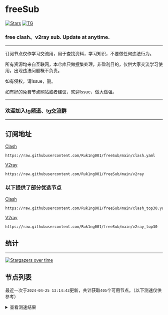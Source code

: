 # freeSub
[![Stars](https://img.shields.io/github/stars/Ruk1ng001/freeSub)](https://github.com/Ruk1ng001/freeSub/stargazers)
[![TG](https://img.shields.io/badge/Telegram-gray?logo=Telegram)](https://t.me/Ruk1ng001)
### free clash、v2ray sub. Update at anytime.

---

订阅节点仅作学习交流用，用于查找资料，学习知识，不要做任何违法行为。

所有资源均来自互联网，本仓库只做搜集处理，非盈利目的，仅供大家交流学习使用，出现违法问题概不负责。

如有侵权，请Issue，删。

如有好的免费节点网站或者建议，欢迎Issue，做大做强。

---

### 欢迎加入[tg频道](https://t.me/Ruk1ng001)、[tg交流群](https://t.me/+-e-b04EE5Cw2NmU1)

---

## 订阅地址
[Clash](https://raw.githubusercontent.com/Ruk1ng001/freeSub/main/clash.yaml)
```
https://raw.githubusercontent.com/Ruk1ng001/freeSub/main/clash.yaml
```
[V2ray](https://raw.githubusercontent.com/Ruk1ng001/freeSub/main/v2ray)
```
https://raw.githubusercontent.com/Ruk1ng001/freeSub/main/v2ray
```
### 以下提供了部分优选节点

[Clash](https://raw.githubusercontent.com/Ruk1ng001/freeSub/main/clash_top30.yaml)
```
https://raw.githubusercontent.com/Ruk1ng001/freeSub/main/clash_top30.yaml
```
[V2ray](https://raw.githubusercontent.com/Ruk1ng001/freeSub/main/v2ray_top30)
```
https://raw.githubusercontent.com/Ruk1ng001/freeSub/main/v2ray_top30
```

## 统计

---

[![Stargazers over time](https://starchart.cc/Ruk1ng001/freeSub.svg)](https://starchart.cc/Ruk1ng001/freeSub)

## 节点列表

最近一次于`2024-04-25 13:14:43`更新，共计获取`405`个可用节点。（以下测速仅供参考）

<details> <summary>查看测速结果</summary>

| 序号 | 节点 | 带宽 | 延迟 |
|:--:|:--:|:--:|:--:|
 | 1 | github.com/Ruk1ng001_820640951 | 1.41MB/s | 508.00ms |
 | 2 | github.com/Ruk1ng001_1396876802 | 1.34MB/s | 513.00ms |
 | 3 | github.com/Ruk1ng001_-2095910852 | 1.34MB/s | 568.00ms |
 | 4 | github.com/Ruk1ng001_149570347 | 1.32MB/s | 437.00ms |
 | 5 | github.com/Ruk1ng001_1202179158 | 1.32MB/s | 550.00ms |
 | 6 | github.com/Ruk1ng001_774360173 | 1.29MB/s | 587.00ms |
 | 7 | github.com/Ruk1ng001_-470185372 | 1.28MB/s | 591.00ms |
 | 8 | github.com/Ruk1ng001_1841188907 | 1.27MB/s | 600.00ms |
 | 9 | github.com/Ruk1ng001_1426239530 | 1.24MB/s | 707.00ms |
 | 10 | github.com/Ruk1ng001_1770176780 | 1.23MB/s | 585.00ms |
 | 11 | github.com/Ruk1ng001_-1707218284 | 1.22MB/s | 562.00ms |
 | 12 | github.com/Ruk1ng001_543665590 | 1.21MB/s | 708.00ms |
 | 13 | github.com/Ruk1ng001_786884518 | 1.21MB/s | 731.00ms |
 | 14 | github.com/Ruk1ng001_-290682130 | 1.20MB/s | 736.00ms |
 | 15 | github.com/Ruk1ng001_1926461000 | 1.19MB/s | 451.00ms |
 | 16 | github.com/Ruk1ng001_-124803117 | 1.18MB/s | 598.00ms |
 | 17 | github.com/Ruk1ng001_-1009310660 | 1.16MB/s | 618.00ms |
 | 18 | github.com/Ruk1ng001_1537805266 | 1.16MB/s | 619.00ms |
 | 19 | github.com/Ruk1ng001_837456135 | 1.12MB/s | 546.00ms |
 | 20 | github.com/Ruk1ng001_127774605 | 1.11MB/s | 440.00ms |
 | 21 | github.com/Ruk1ng001_-1549240820 | 1.11MB/s | 633.00ms |
 | 22 | github.com/Ruk1ng001_-932295366 | 1.10MB/s | 805.00ms |
 | 23 | github.com/Ruk1ng001_-233419906 | 1.09MB/s | 244.00ms |
 | 24 | github.com/Ruk1ng001_1611044375 | 1.08MB/s | 596.00ms |
 | 25 | github.com/Ruk1ng001_-801170386 | 1.08MB/s | 676.00ms |
 | 26 | github.com/Ruk1ng001_-1042649705 | 1.06MB/s | 667.00ms |
 | 27 | github.com/Ruk1ng001_-1318610399 | 1.05MB/s | 690.00ms |
 | 28 | github.com/Ruk1ng001_2002309987 | 1.05MB/s | 745.00ms |
 | 29 | github.com/Ruk1ng001_-510503646 | 1.05MB/s | 610.00ms |
 | 30 | github.com/Ruk1ng001_2094221260 | 1.04MB/s | 784.00ms |
 | 31 | github.com/Ruk1ng001_1009901985 | 1.03MB/s | 642.00ms |
 | 32 | github.com/Ruk1ng001_862016410 | 1.03MB/s | 664.00ms |
 | 33 | github.com/Ruk1ng001_-958731021 | 1.02MB/s | 535.00ms |
 | 34 | github.com/Ruk1ng001_1569595734 | 1.01MB/s | 785.00ms |
 | 35 | github.com/Ruk1ng001_-1750367648 | 1.01MB/s | 733.00ms |
 | 36 | github.com/Ruk1ng001_-1344592949 | 1017.35KB/s | 580.00ms |
 | 37 | github.com/Ruk1ng001_948842947 | 1014.97KB/s | 769.00ms |
 | 38 | github.com/Ruk1ng001_30861099 | 1000.33KB/s | 568.00ms |
 | 39 | github.com/Ruk1ng001_-722230338 | 978.54KB/s | 717.00ms |
 | 40 | github.com/Ruk1ng001_-690218275 | 976.78KB/s | 379.00ms |
 | 41 | github.com/Ruk1ng001_1162072830 | 967.45KB/s | 708.00ms |
 | 42 | github.com/Ruk1ng001_-995712489 | 962.63KB/s | 809.00ms |
 | 43 | github.com/Ruk1ng001_-1683697839 | 961.61KB/s | 766.00ms |
 | 44 | github.com/Ruk1ng001_1559243884 | 960.86KB/s | 736.00ms |
 | 45 | github.com/Ruk1ng001_-1992086561 | 950.10KB/s | 762.00ms |
 | 46 | github.com/Ruk1ng001_-731668588 | 949.96KB/s | 605.00ms |
 | 47 | github.com/Ruk1ng001_-1392060987 | 939.64KB/s | 821.00ms |
 | 48 | github.com/Ruk1ng001_1935745179 | 939.35KB/s | 622.00ms |
 | 49 | github.com/Ruk1ng001_-1678323306 | 937.07KB/s | 758.00ms |
 | 50 | github.com/Ruk1ng001_816734664 | 919.20KB/s | 665.00ms |
 | 51 | github.com/Ruk1ng001_-347565707 | 917.22KB/s | 986.00ms |
 | 52 | github.com/Ruk1ng001_-1933682364 | 904.10KB/s | 600.00ms |
 | 53 | github.com/Ruk1ng001_-882163439 | 898.01KB/s | 607.00ms |
 | 54 | github.com/Ruk1ng001_329318084 | 876.43KB/s | 646.00ms |
 | 55 | github.com/Ruk1ng001_425786310 | 874.68KB/s | 806.00ms |
 | 56 | github.com/Ruk1ng001_-1888579796 | 873.62KB/s | 741.00ms |
 | 57 | github.com/Ruk1ng001_1545811221 | 861.34KB/s | 680.00ms |
 | 58 | github.com/Ruk1ng001_-1690015084 | 852.58KB/s | 777.00ms |
 | 59 | github.com/Ruk1ng001_-336821796 | 838.61KB/s | 643.00ms |
 | 60 | github.com/Ruk1ng001_-963287583 | 833.56KB/s | 907.00ms |
 | 61 | github.com/Ruk1ng001_1601151960 | 828.47KB/s | 906.00ms |
 | 62 | github.com/Ruk1ng001_-1316095736 | 823.97KB/s | 951.00ms |
 | 63 | github.com/Ruk1ng001_-971496055 | 811.98KB/s | 969.00ms |
 | 64 | github.com/Ruk1ng001_-672005328 | 796.70KB/s | 830.00ms |
 | 65 | github.com/Ruk1ng001_1398054598 | 781.68KB/s | 758.00ms |
 | 66 | github.com/Ruk1ng001_-517338992 | 773.20KB/s | 980.00ms |
 | 67 | github.com/Ruk1ng001_377882515 | 769.76KB/s | 1081.00ms |
 | 68 | github.com/Ruk1ng001_-892296982 | 761.86KB/s | 756.00ms |
 | 69 | github.com/Ruk1ng001_-360716951 | 744.64KB/s | 407.00ms |
 | 70 | github.com/Ruk1ng001_166310907 | 740.57KB/s | 1078.00ms |
 | 71 | github.com/Ruk1ng001_-1068532818 | 737.00KB/s | 612.00ms |
 | 72 | github.com/Ruk1ng001_1708283347 | 726.07KB/s | 746.00ms |
 | 73 | github.com/Ruk1ng001_-1318247551 | 706.87KB/s | 790.00ms |
 | 74 | github.com/Ruk1ng001_-558668176 | 703.26KB/s | 835.00ms |
 | 75 | github.com/Ruk1ng001_-1508627014 | 702.89KB/s | 815.00ms |
 | 76 | github.com/Ruk1ng001_-1331722049 | 700.13KB/s | 1051.00ms |
 | 77 | github.com/Ruk1ng001_884534536 | 697.24KB/s | 828.00ms |
 | 78 | github.com/Ruk1ng001_-1223159689 | 697.21KB/s | 860.00ms |
 | 79 | github.com/Ruk1ng001_-2021771123 | 694.58KB/s | 826.00ms |
 | 80 | github.com/Ruk1ng001_517339743 | 692.02KB/s | 1142.00ms |
 | 81 | github.com/Ruk1ng001_1108544810 | 681.74KB/s | 833.00ms |
 | 82 | github.com/Ruk1ng001_-1330991769 | 674.24KB/s | 266.00ms |
 | 83 | github.com/Ruk1ng001_-505067315 | 673.74KB/s | 612.00ms |
 | 84 | github.com/Ruk1ng001_-1311770437 | 669.91KB/s | 1033.00ms |
 | 85 | github.com/Ruk1ng001_431992177 | 661.32KB/s | 928.00ms |
 | 86 | github.com/Ruk1ng001_-889500731 | 660.14KB/s | 1279.00ms |
 | 87 | github.com/Ruk1ng001_768553038 | 657.31KB/s | 969.00ms |
 | 88 | github.com/Ruk1ng001_83259682 | 651.93KB/s | 932.00ms |
 | 89 | github.com/Ruk1ng001_1144843648 | 646.12KB/s | 1026.00ms |
 | 90 | github.com/Ruk1ng001_676081494 | 642.58KB/s | 1134.00ms |
 | 91 | github.com/Ruk1ng001_-132820539 | 636.34KB/s | 978.00ms |
 | 92 | github.com/Ruk1ng001_1277722241 | 636.30KB/s | 1017.00ms |
 | 93 | github.com/Ruk1ng001_402196054 | 636.20KB/s | 773.00ms |
 | 94 | github.com/Ruk1ng001_1518543646 | 633.90KB/s | 1028.00ms |
 | 95 | github.com/Ruk1ng001_-1285381488 | 633.80KB/s | 1507.00ms |
 | 96 | github.com/Ruk1ng001_1720652922 | 633.29KB/s | 1060.00ms |
 | 97 | github.com/Ruk1ng001_1656950845 | 630.99KB/s | 884.00ms |
 | 98 | github.com/Ruk1ng001_-873272426 | 629.90KB/s | 376.00ms |
 | 99 | github.com/Ruk1ng001_-1981730218 | 629.79KB/s | 1048.00ms |
 | 100 | github.com/Ruk1ng001_-2083033601 | 626.18KB/s | 1047.00ms |
 | 101 | github.com/Ruk1ng001_-1888784254 | 625.65KB/s | 993.00ms |
 | 102 | github.com/Ruk1ng001_1791510632 | 623.22KB/s | 567.00ms |
 | 103 | github.com/Ruk1ng001_-346284478 | 619.97KB/s | 1114.00ms |
 | 104 | github.com/Ruk1ng001_1674736461 | 619.88KB/s | 1072.00ms |
 | 105 | github.com/Ruk1ng001_1496282431 | 619.80KB/s | 999.00ms |
 | 106 | github.com/Ruk1ng001_-943236086 | 617.74KB/s | 916.00ms |
 | 107 | github.com/Ruk1ng001_1088732226 | 615.45KB/s | 1112.00ms |
 | 108 | github.com/Ruk1ng001_-2131972246 | 614.66KB/s | 1126.00ms |
 | 109 | github.com/Ruk1ng001_2013146544 | 613.27KB/s | 935.00ms |
 | 110 | github.com/Ruk1ng001_-538718324 | 610.64KB/s | 617.00ms |
 | 111 | github.com/Ruk1ng001_384684998 | 606.92KB/s | 858.00ms |
 | 112 | github.com/Ruk1ng001_1048493919 | 606.72KB/s | 1182.00ms |
 | 113 | github.com/Ruk1ng001_-1038497082 | 604.30KB/s | 903.00ms |
 | 114 | github.com/Ruk1ng001_-218318128 | 602.13KB/s | 1326.00ms |
 | 115 | github.com/Ruk1ng001_1265275815 | 601.94KB/s | 741.00ms |
 | 116 | github.com/Ruk1ng001_409635113 | 601.85KB/s | 711.00ms |
 | 117 | github.com/Ruk1ng001_415466904 | 600.36KB/s | 989.00ms |
 | 118 | github.com/Ruk1ng001_-1986029765 | 600.31KB/s | 1104.00ms |
 | 119 | github.com/Ruk1ng001_-1922230470 | 590.66KB/s | 961.00ms |
 | 120 | github.com/Ruk1ng001_-1141561391 | 589.47KB/s | 971.00ms |
 | 121 | github.com/Ruk1ng001_-834217781 | 589.07KB/s | 1208.00ms |
 | 122 | github.com/Ruk1ng001_1025050112 | 586.27KB/s | 1207.00ms |
 | 123 | github.com/Ruk1ng001_-1606343844 | 581.90KB/s | 1124.00ms |
 | 124 | github.com/Ruk1ng001_-670768816 | 577.44KB/s | 1235.00ms |
 | 125 | github.com/Ruk1ng001_665117839 | 576.02KB/s | 1097.00ms |
 | 126 | github.com/Ruk1ng001_-2113499034 | 572.01KB/s | 960.00ms |
 | 127 | github.com/Ruk1ng001_-343062077 | 569.01KB/s | 1174.00ms |
 | 128 | github.com/Ruk1ng001_-1651069137 | 559.60KB/s | 1150.00ms |
 | 129 | github.com/Ruk1ng001_-821389487 | 558.50KB/s | 1311.00ms |
 | 130 | github.com/Ruk1ng001_1851491410 | 554.29KB/s | 999.00ms |
 | 131 | github.com/Ruk1ng001_1035557555 | 551.69KB/s | 1145.00ms |
 | 132 | github.com/Ruk1ng001_-352576821 | 551.04KB/s | 1162.00ms |
 | 133 | github.com/Ruk1ng001_-1632387784 | 547.94KB/s | 902.00ms |
 | 134 | github.com/Ruk1ng001_1469324380 | 547.76KB/s | 1008.00ms |
 | 135 | github.com/Ruk1ng001_-676226316 | 546.53KB/s | 990.00ms |
 | 136 | github.com/Ruk1ng001_-1903884786 | 545.19KB/s | 977.00ms |
 | 137 | github.com/Ruk1ng001_-1441193200 | 544.14KB/s | 580.00ms |
 | 138 | github.com/Ruk1ng001_-360221548 | 543.82KB/s | 891.00ms |
 | 139 | github.com/Ruk1ng001_50509899 | 539.54KB/s | 1007.00ms |
 | 140 | github.com/Ruk1ng001_-316676531 | 539.03KB/s | 999.00ms |
 | 141 | github.com/Ruk1ng001_1452565874 | 533.90KB/s | 1022.00ms |
 | 142 | github.com/Ruk1ng001_-698669543 | 533.28KB/s | 1331.00ms |
 | 143 | github.com/Ruk1ng001_811979796 | 532.28KB/s | 1238.00ms |
 | 144 | github.com/Ruk1ng001_-159133177 | 526.51KB/s | 1173.00ms |
 | 145 | github.com/Ruk1ng001_-659431080 | 526.39KB/s | 1214.00ms |
 | 146 | github.com/Ruk1ng001_-116024632 | 517.12KB/s | 1094.00ms |
 | 147 | github.com/Ruk1ng001_1660639752 | 512.80KB/s | 1004.00ms |
 | 148 | github.com/Ruk1ng001_-1248985639 | 511.53KB/s | 1265.00ms |
 | 149 | github.com/Ruk1ng001_1528973136 | 510.98KB/s | 1657.00ms |
 | 150 | github.com/Ruk1ng001_-1372105984 | 504.60KB/s | 1123.00ms |
 | 151 | github.com/Ruk1ng001_-1410977460 | 503.52KB/s | 1038.00ms |
 | 152 | github.com/Ruk1ng001_302127559 | 502.20KB/s | 1462.00ms |
 | 153 | github.com/Ruk1ng001_-1076403695 | 501.41KB/s | 1330.00ms |
 | 154 | github.com/Ruk1ng001_1583963141 | 501.29KB/s | 1078.00ms |
 | 155 | github.com/Ruk1ng001_-202379105 | 499.62KB/s | 1350.00ms |
 | 156 | github.com/Ruk1ng001_407134285 | 499.02KB/s | 1082.00ms |
 | 157 | github.com/Ruk1ng001_-969480235 | 498.57KB/s | 1236.00ms |
 | 158 | github.com/Ruk1ng001_-894704975 | 498.34KB/s | 1239.00ms |
 | 159 | github.com/Ruk1ng001_-2031199342 | 498.17KB/s | 1954.00ms |
 | 160 | github.com/Ruk1ng001_191370998 | 496.88KB/s | 1319.00ms |
 | 161 | github.com/Ruk1ng001_1889815716 | 492.16KB/s | 1431.00ms |
 | 162 | github.com/Ruk1ng001_1303578646 | 489.12KB/s | 1618.00ms |
 | 163 | github.com/Ruk1ng001_1502114999 | 486.69KB/s | 1333.00ms |
 | 164 | github.com/Ruk1ng001_1256226430 | 484.43KB/s | 1371.00ms |
 | 165 | github.com/Ruk1ng001_-1575297371 | 483.86KB/s | 701.00ms |
 | 166 | github.com/Ruk1ng001_974439543 | 481.93KB/s | 1092.00ms |
 | 167 | github.com/Ruk1ng001_260877182 | 481.13KB/s | 1191.00ms |
 | 168 | github.com/Ruk1ng001_1697313281 | 478.83KB/s | 1263.00ms |
 | 169 | github.com/Ruk1ng001_-164732746 | 476.76KB/s | 1387.00ms |
 | 170 | github.com/Ruk1ng001_1477765778 | 476.48KB/s | 1794.00ms |
 | 171 | github.com/Ruk1ng001_1492517825 | 476.19KB/s | 1023.00ms |
 | 172 | github.com/Ruk1ng001_-696870004 | 475.38KB/s | 1077.00ms |
 | 173 | github.com/Ruk1ng001_1076375240 | 475.00KB/s | 1532.00ms |
 | 174 | github.com/Ruk1ng001_-1012681528 | 472.54KB/s | 1425.00ms |
 | 175 | github.com/Ruk1ng001_1583860702 | 471.58KB/s | 908.00ms |
 | 176 | github.com/Ruk1ng001_-899982482 | 469.48KB/s | 1337.00ms |
 | 177 | github.com/Ruk1ng001_882428114 | 468.98KB/s | 1396.00ms |
 | 178 | github.com/Ruk1ng001_-1570310399 | 466.67KB/s | 1640.00ms |
 | 179 | github.com/Ruk1ng001_175156260 | 463.83KB/s | 827.00ms |
 | 180 | github.com/Ruk1ng001_-1274676975 | 462.63KB/s | 1379.00ms |
 | 181 | github.com/Ruk1ng001_814810286 | 462.12KB/s | 786.00ms |
 | 182 | github.com/Ruk1ng001_1514230855 | 459.80KB/s | 891.00ms |
 | 183 | github.com/Ruk1ng001_428537566 | 459.33KB/s | 1654.00ms |
 | 184 | github.com/Ruk1ng001_1125465398 | 457.86KB/s | 621.00ms |
 | 185 | github.com/Ruk1ng001_1756145984 | 457.52KB/s | 1521.00ms |
 | 186 | github.com/Ruk1ng001_-749156114 | 456.83KB/s | 909.00ms |
 | 187 | github.com/Ruk1ng001_2129377478 | 447.88KB/s | 1474.00ms |
 | 188 | github.com/Ruk1ng001_1296328034 | 446.04KB/s | 1538.00ms |
 | 189 | github.com/Ruk1ng001_-933601057 | 439.26KB/s | 1160.00ms |
 | 190 | github.com/Ruk1ng001_-2058156779 | 436.44KB/s | 1374.00ms |
 | 191 | github.com/Ruk1ng001_-360857245 | 433.78KB/s | 1563.00ms |
 | 192 | github.com/Ruk1ng001_-276742880 | 433.01KB/s | 1608.00ms |
 | 193 | github.com/Ruk1ng001_-1373361909 | 432.40KB/s | 1244.00ms |
 | 194 | github.com/Ruk1ng001_1812061750 | 430.91KB/s | 1503.00ms |
 | 195 | github.com/Ruk1ng001_2099481808 | 429.71KB/s | 1339.00ms |
 | 196 | github.com/Ruk1ng001_-202591620 | 429.45KB/s | 1251.00ms |
 | 197 | github.com/Ruk1ng001_1895761686 | 428.03KB/s | 1345.00ms |
 | 198 | github.com/Ruk1ng001_1845235609 | 427.11KB/s | 1116.00ms |
 | 199 | github.com/Ruk1ng001_2083267821 | 422.30KB/s | 1540.00ms |
 | 200 | github.com/Ruk1ng001_-1248491955 | 421.09KB/s | 1548.00ms |
 | 201 | github.com/Ruk1ng001_1604135686 | 412.76KB/s | 1730.00ms |
 | 202 | github.com/Ruk1ng001_869834999 | 410.79KB/s | 1661.00ms |
 | 203 | github.com/Ruk1ng001_314498641 | 407.92KB/s | 1664.00ms |
 | 204 | github.com/Ruk1ng001_-1866195546 | 406.34KB/s | 1562.00ms |
 | 205 | github.com/Ruk1ng001_1786939103 | 404.35KB/s | 1389.00ms |
 | 206 | github.com/Ruk1ng001_215008941 | 402.44KB/s | 1697.00ms |
 | 207 | github.com/Ruk1ng001_1537457633 | 398.49KB/s | 1001.00ms |
 | 208 | github.com/Ruk1ng001_763092007 | 398.00KB/s | 1756.00ms |
 | 209 | github.com/Ruk1ng001_-1411619508 | 397.89KB/s | 2090.00ms |
 | 210 | github.com/Ruk1ng001_-2049361601 | 394.02KB/s | 1872.00ms |
 | 211 | github.com/Ruk1ng001_177535729 | 393.34KB/s | 1640.00ms |
 | 212 | github.com/Ruk1ng001_-733333974 | 393.24KB/s | 1200.00ms |
 | 213 | github.com/Ruk1ng001_128862568 | 388.12KB/s | 1773.00ms |
 | 214 | github.com/Ruk1ng001_-1014820357 | 386.14KB/s | 1850.00ms |
 | 215 | github.com/Ruk1ng001_620924739 | 383.86KB/s | 1632.00ms |
 | 216 | github.com/Ruk1ng001_-1672403566 | 383.78KB/s | 1110.00ms |
 | 217 | github.com/Ruk1ng001_-1436843234 | 379.45KB/s | 1476.00ms |
 | 218 | github.com/Ruk1ng001_-1298267898 | 375.57KB/s | 2131.00ms |
 | 219 | github.com/Ruk1ng001_-958265204 | 372.53KB/s | 1414.00ms |
 | 220 | github.com/Ruk1ng001_-1259910031 | 370.32KB/s | 1614.00ms |
 | 221 | github.com/Ruk1ng001_-422691333 | 369.27KB/s | 1532.00ms |
 | 222 | github.com/Ruk1ng001_-1038258628 | 364.33KB/s | 788.00ms |
 | 223 | github.com/Ruk1ng001_1915345655 | 362.70KB/s | 1720.00ms |
 | 224 | github.com/Ruk1ng001_461621737 | 361.10KB/s | 1728.00ms |
 | 225 | github.com/Ruk1ng001_-1482623560 | 355.84KB/s | 1746.00ms |
 | 226 | github.com/Ruk1ng001_233071596 | 355.83KB/s | 2770.00ms |
 | 227 | github.com/Ruk1ng001_1001189169 | 354.75KB/s | 1689.00ms |
 | 228 | github.com/Ruk1ng001_1189246450 | 349.41KB/s | 1684.00ms |
 | 229 | github.com/Ruk1ng001_1850787292 | 348.42KB/s | 1463.00ms |
 | 230 | github.com/Ruk1ng001_56772786 | 348.19KB/s | 2022.00ms |
 | 231 | github.com/Ruk1ng001_1733174884 | 347.22KB/s | 1912.00ms |
 | 232 | github.com/Ruk1ng001_1105010861 | 346.73KB/s | 1488.00ms |
 | 233 | github.com/Ruk1ng001_-1570680229 | 346.69KB/s | 1946.00ms |
 | 234 | github.com/Ruk1ng001_-1588697651 | 345.53KB/s | 1793.00ms |
 | 235 | github.com/Ruk1ng001_279115860 | 344.51KB/s | 634.00ms |
 | 236 | github.com/Ruk1ng001_-1514766132 | 342.78KB/s | 1414.00ms |
 | 237 | github.com/Ruk1ng001_1422081840 | 342.62KB/s | 2035.00ms |
 | 238 | github.com/Ruk1ng001_-2101341721 | 340.07KB/s | 1897.00ms |
 | 239 | github.com/Ruk1ng001_222062989 | 339.64KB/s | 1683.00ms |
 | 240 | github.com/Ruk1ng001_-929620169 | 339.39KB/s | 2161.00ms |
 | 241 | github.com/Ruk1ng001_-126914302 | 337.85KB/s | 1618.00ms |
 | 242 | github.com/Ruk1ng001_1978819283 | 337.05KB/s | 912.00ms |
 | 243 | github.com/Ruk1ng001_-78814230 | 335.37KB/s | 1253.00ms |
 | 244 | github.com/Ruk1ng001_598764695 | 334.85KB/s | 1192.00ms |
 | 245 | github.com/Ruk1ng001_-398383811 | 333.65KB/s | 2150.00ms |
 | 246 | github.com/Ruk1ng001_-605490167 | 332.84KB/s | 1530.00ms |
 | 247 | github.com/Ruk1ng001_-1499399495 | 332.63KB/s | 1995.00ms |
 | 248 | github.com/Ruk1ng001_1569375063 | 332.37KB/s | 1552.00ms |
 | 249 | github.com/Ruk1ng001_-1610690298 | 331.94KB/s | 1034.00ms |
 | 250 | github.com/Ruk1ng001_1279855074 | 330.41KB/s | 1422.00ms |
 | 251 | github.com/Ruk1ng001_-2073454025 | 329.95KB/s | 1519.00ms |
 | 252 | github.com/Ruk1ng001_-505711197 | 325.56KB/s | 1155.00ms |
 | 253 | github.com/Ruk1ng001_-1182257461 | 325.23KB/s | 1647.00ms |
 | 254 | github.com/Ruk1ng001_-1766317181 | 324.74KB/s | 1850.00ms |
 | 255 | github.com/Ruk1ng001_2048430311 | 323.03KB/s | 1410.00ms |
 | 256 | github.com/Ruk1ng001_-267884504 | 322.93KB/s | 2467.00ms |
 | 257 | github.com/Ruk1ng001_-1196613758 | 321.72KB/s | 1378.00ms |
 | 258 | github.com/Ruk1ng001_1090519050 | 319.13KB/s | 1989.00ms |
 | 259 | github.com/Ruk1ng001_115562649 | 315.85KB/s | 1560.00ms |
 | 260 | github.com/Ruk1ng001_-1218538569 | 315.33KB/s | 1656.00ms |
 | 261 | github.com/Ruk1ng001_-1363182164 | 314.44KB/s | 1114.00ms |
 | 262 | github.com/Ruk1ng001_1441344122 | 313.62KB/s | 1996.00ms |
 | 263 | github.com/Ruk1ng001_-1886947660 | 313.61KB/s | 1328.00ms |
 | 264 | github.com/Ruk1ng001_-60611566 | 312.21KB/s | 1086.00ms |
 | 265 | github.com/Ruk1ng001_1619092017 | 311.87KB/s | 1433.00ms |
 | 266 | github.com/Ruk1ng001_-471543261 | 309.10KB/s | 2494.00ms |
 | 267 | github.com/Ruk1ng001_-355151149 | 308.48KB/s | 2032.00ms |
 | 268 | github.com/Ruk1ng001_-1425530055 | 308.37KB/s | 1646.00ms |
 | 269 | github.com/Ruk1ng001_-1438253587 | 307.17KB/s | 1809.00ms |
 | 270 | github.com/Ruk1ng001_59539427 | 306.25KB/s | 2267.00ms |
 | 271 | github.com/Ruk1ng001_1942062392 | 306.15KB/s | 831.00ms |
 | 272 | github.com/Ruk1ng001_-1447900392 | 304.58KB/s | 1963.00ms |
 | 273 | github.com/Ruk1ng001_-2076773110 | 303.07KB/s | 2389.00ms |
 | 274 | github.com/Ruk1ng001_1533705739 | 298.89KB/s | 2281.00ms |
 | 275 | github.com/Ruk1ng001_-1922934005 | 298.62KB/s | 563.00ms |
 | 276 | github.com/Ruk1ng001_390994783 | 298.50KB/s | 1335.00ms |
 | 277 | github.com/Ruk1ng001_-618823350 | 298.50KB/s | 1428.00ms |
 | 278 | github.com/Ruk1ng001_1407977765 | 298.50KB/s | 832.00ms |
 | 279 | github.com/Ruk1ng001_-2135311037 | 298.39KB/s | 1757.00ms |
 | 280 | github.com/Ruk1ng001_636758423 | 297.73KB/s | 1224.00ms |
 | 281 | github.com/Ruk1ng001_1646519957 | 297.72KB/s | 494.00ms |
 | 282 | github.com/Ruk1ng001_-73158214 | 297.70KB/s | 1933.00ms |
 | 283 | github.com/Ruk1ng001_-1532377774 | 297.64KB/s | 1020.00ms |
 | 284 | github.com/Ruk1ng001_-1774726499 | 297.58KB/s | 1658.00ms |
 | 285 | github.com/Ruk1ng001_489497102 | 297.50KB/s | 1213.00ms |
 | 286 | github.com/Ruk1ng001_-446790772 | 297.39KB/s | 1875.00ms |
 | 287 | github.com/Ruk1ng001_1943524011 | 297.31KB/s | 562.00ms |
 | 288 | github.com/Ruk1ng001_540321881 | 297.26KB/s | 1593.00ms |
 | 289 | github.com/Ruk1ng001_1388672434 | 297.18KB/s | 1673.00ms |
 | 290 | github.com/Ruk1ng001_-1992285691 | 296.91KB/s | 1577.00ms |
 | 291 | github.com/Ruk1ng001_331600746 | 295.44KB/s | 1989.00ms |
 | 292 | github.com/Ruk1ng001_-1785384412 | 294.69KB/s | 1362.00ms |
 | 293 | github.com/Ruk1ng001_2129178164 | 286.98KB/s | 1896.00ms |
 | 294 | github.com/Ruk1ng001_-2025837458 | 284.44KB/s | 1758.00ms |
 | 295 | github.com/Ruk1ng001_-1297579895 | 281.49KB/s | 919.00ms |
 | 296 | github.com/Ruk1ng001_-450033463 | 281.44KB/s | 576.00ms |
 | 297 | github.com/Ruk1ng001_-414822208 | 281.06KB/s | 2270.00ms |
 | 298 | github.com/Ruk1ng001_1022626579 | 280.51KB/s | 1342.00ms |
 | 299 | github.com/Ruk1ng001_804833604 | 278.53KB/s | 1588.00ms |
 | 300 | github.com/Ruk1ng001_-973268451 | 275.43KB/s | 1418.00ms |
 | 301 | github.com/Ruk1ng001_509000907 | 272.87KB/s | 992.00ms |
 | 302 | github.com/Ruk1ng001_-1642578419 | 272.74KB/s | 2351.00ms |
 | 303 | github.com/Ruk1ng001_-543941969 | 270.17KB/s | 1549.00ms |
 | 304 | github.com/Ruk1ng001_-1381294047 | 265.64KB/s | 1916.00ms |
 | 305 | github.com/Ruk1ng001_1275629138 | 256.21KB/s | 2204.00ms |
 | 306 | github.com/Ruk1ng001_981293481 | 255.67KB/s | 1103.00ms |
 | 307 | github.com/Ruk1ng001_-1408563685 | 255.63KB/s | 1447.00ms |
 | 308 | github.com/Ruk1ng001_1672226511 | 255.60KB/s | 1159.00ms |
 | 309 | github.com/Ruk1ng001_1317557680 | 255.48KB/s | 1116.00ms |
 | 310 | github.com/Ruk1ng001_39863998 | 255.22KB/s | 1246.00ms |
 | 311 | github.com/Ruk1ng001_1276200866 | 255.21KB/s | 1230.00ms |
 | 312 | github.com/Ruk1ng001_850726388 | 254.57KB/s | 1577.00ms |
 | 313 | github.com/Ruk1ng001_737990942 | 251.89KB/s | 2532.00ms |
 | 314 | github.com/Ruk1ng001_-325878939 | 249.85KB/s | 2104.00ms |
 | 315 | github.com/Ruk1ng001_1855943804 | 247.53KB/s | 2029.00ms |
 | 316 | github.com/Ruk1ng001_-1908810807 | 247.27KB/s | 1477.00ms |
 | 317 | github.com/Ruk1ng001_-553933340 | 247.12KB/s | 1612.00ms |
 | 318 | github.com/Ruk1ng001_-932963556 | 245.34KB/s | 1972.00ms |
 | 319 | github.com/Ruk1ng001_835259335 | 244.07KB/s | 974.00ms |
 | 320 | github.com/Ruk1ng001_613702070 | 243.95KB/s | 2251.00ms |
 | 321 | github.com/Ruk1ng001_184998897 | 238.13KB/s | 2399.00ms |
 | 322 | github.com/Ruk1ng001_-1396951431 | 236.52KB/s | 1130.00ms |
 | 323 | github.com/Ruk1ng001_-71894913 | 231.43KB/s | 2140.00ms |
 | 324 | github.com/Ruk1ng001_351015876 | 225.33KB/s | 1512.00ms |
 | 325 | github.com/Ruk1ng001_108650940 | 224.56KB/s | 2522.00ms |
 | 326 | github.com/Ruk1ng001_1788757087 | 221.80KB/s | 1492.00ms |
 | 327 | github.com/Ruk1ng001_123610043 | 215.20KB/s | 1575.00ms |
 | 328 | github.com/Ruk1ng001_-771505478 | 214.44KB/s | 1469.00ms |
 | 329 | github.com/Ruk1ng001_1404508037 | 214.43KB/s | 1524.00ms |
 | 330 | github.com/Ruk1ng001_1460056388 | 213.21KB/s | 291.00ms |
 | 331 | github.com/Ruk1ng001_-1405720368 | 213.03KB/s | 1101.00ms |
 | 332 | github.com/Ruk1ng001_1801842711 | 212.94KB/s | 394.00ms |
 | 333 | github.com/Ruk1ng001_-479116498 | 212.92KB/s | 297.00ms |
 | 334 | github.com/Ruk1ng001_-599405724 | 212.91KB/s | 611.00ms |
 | 335 | github.com/Ruk1ng001_1927878369 | 212.83KB/s | 1076.00ms |
 | 336 | github.com/Ruk1ng001_-102191318 | 212.79KB/s | 950.00ms |
 | 337 | github.com/Ruk1ng001_-639113990 | 212.41KB/s | 1135.00ms |
 | 338 | github.com/Ruk1ng001_-1472012229 | 210.22KB/s | 1630.00ms |
 | 339 | github.com/Ruk1ng001_-1675523015 | 208.50KB/s | 1328.00ms |
 | 340 | github.com/Ruk1ng001_610656488 | 207.17KB/s | 1020.00ms |
 | 341 | github.com/Ruk1ng001_-737938593 | 204.32KB/s | 2252.00ms |
 | 342 | github.com/Ruk1ng001_1938509145 | 202.19KB/s | 1854.00ms |
 | 343 | github.com/Ruk1ng001_-213765393 | 201.46KB/s | 1709.00ms |
 | 344 | github.com/Ruk1ng001_-1288451238 | 200.56KB/s | 2228.00ms |
 | 345 | github.com/Ruk1ng001_644558463 | 200.00KB/s | 1765.00ms |
 | 346 | github.com/Ruk1ng001_-2004825780 | 195.27KB/s | 1049.00ms |
 | 347 | github.com/Ruk1ng001_823029180 | 192.19KB/s | 1532.00ms |
 | 348 | github.com/Ruk1ng001_-1025241223 | 191.64KB/s | 2037.00ms |
 | 349 | github.com/Ruk1ng001_-1082638339 | 191.47KB/s | 1983.00ms |
 | 350 | github.com/Ruk1ng001_177192378 | 189.42KB/s | 851.00ms |
 | 351 | github.com/Ruk1ng001_-1995948850 | 188.18KB/s | 1890.00ms |
 | 352 | github.com/Ruk1ng001_-1387509560 | 187.17KB/s | 2413.00ms |
 | 353 | github.com/Ruk1ng001_-1769529956 | 185.99KB/s | 2278.00ms |
 | 354 | github.com/Ruk1ng001_77254509 | 181.68KB/s | 2179.00ms |
 | 355 | github.com/Ruk1ng001_24015290 | 177.02KB/s | 1479.00ms |
 | 356 | github.com/Ruk1ng001_-189471676 | 175.27KB/s | 2571.00ms |
 | 357 | github.com/Ruk1ng001_-1175857349 | 173.61KB/s | 2416.00ms |
 | 358 | github.com/Ruk1ng001_-167675983 | 170.49KB/s | 198.00ms |
 | 359 | github.com/Ruk1ng001_-231658095 | 170.40KB/s | 997.00ms |
 | 360 | github.com/Ruk1ng001_-804537070 | 170.30KB/s | 482.00ms |
 | 361 | github.com/Ruk1ng001_-394796428 | 169.54KB/s | 1381.00ms |
 | 362 | github.com/Ruk1ng001_-1369830408 | 168.84KB/s | 557.00ms |
 | 363 | github.com/Ruk1ng001_1214185482 | 165.02KB/s | 469.00ms |
 | 364 | github.com/Ruk1ng001_795285294 | 161.64KB/s | 1502.00ms |
 | 365 | github.com/Ruk1ng001_1356209761 | 157.46KB/s | 1276.00ms |
 | 366 | github.com/Ruk1ng001_-964468046 | 153.12KB/s | 1813.00ms |
 | 367 | github.com/Ruk1ng001_312307036 | 149.27KB/s | 1199.00ms |
 | 368 | github.com/Ruk1ng001_319098591 | 146.79KB/s | 1219.00ms |
 | 369 | github.com/Ruk1ng001_-656400493 | 142.54KB/s | 1411.00ms |
 | 370 | github.com/Ruk1ng001_-909310757 | 138.22KB/s | 1726.00ms |
 | 371 | github.com/Ruk1ng001_-2050162074 | 134.66KB/s | 1249.00ms |
 | 372 | github.com/Ruk1ng001_1084325022 | 132.41KB/s | 1261.00ms |
 | 373 | github.com/Ruk1ng001_-292540982 | 129.37KB/s | 1512.00ms |
 | 374 | github.com/Ruk1ng001_1584916375 | 127.64KB/s | 580.00ms |
 | 375 | github.com/Ruk1ng001_1531621473 | 127.47KB/s | 133.00ms |
 | 376 | github.com/Ruk1ng001_1321590311 | 124.66KB/s | 2659.00ms |
 | 377 | github.com/Ruk1ng001_1408989668 | 122.88KB/s | 2416.00ms |
 | 378 | github.com/Ruk1ng001_1964030541 | 120.92KB/s | 598.00ms |
 | 379 | github.com/Ruk1ng001_1332131389 | 114.19KB/s | 2040.00ms |
 | 380 | github.com/Ruk1ng001_470856959 | 113.38KB/s | 2299.00ms |
 | 381 | github.com/Ruk1ng001_209110554 | 112.01KB/s | 431.00ms |
 | 382 | github.com/Ruk1ng001_-1571541365 | 106.98KB/s | 2036.00ms |
 | 383 | github.com/Ruk1ng001_447936041 | 105.40KB/s | 1206.00ms |
 | 384 | github.com/Ruk1ng001_-294050148 | 103.92KB/s | 1356.00ms |
 | 385 | github.com/Ruk1ng001_798975496 | 103.46KB/s | 1273.00ms |
 | 386 | github.com/Ruk1ng001_-1968991033 | 96.39KB/s | 882.00ms |
 | 387 | github.com/Ruk1ng001_-1576290536 | 94.91KB/s | 2342.00ms |
 | 388 | github.com/Ruk1ng001_-234558492 | 89.88KB/s | 805.00ms |
 | 389 | github.com/Ruk1ng001_1166642212 | 89.56KB/s | 2405.00ms |
 | 390 | github.com/Ruk1ng001_-824221521 | 85.34KB/s | 1088.00ms |
 | 391 | github.com/Ruk1ng001_361451112 | 85.18KB/s | 1184.00ms |
 | 392 | github.com/Ruk1ng001_-2111222179 | 85.03KB/s | 500.00ms |
 | 393 | github.com/Ruk1ng001_-1770594612 | 84.47KB/s | 139.00ms |
 | 394 | github.com/Ruk1ng001_-198538818 | 83.12KB/s | 2020.00ms |
 | 395 | github.com/Ruk1ng001_307022608 | 82.07KB/s | 1593.00ms |
 | 396 | github.com/Ruk1ng001_-1361902997 | 79.36KB/s | 1727.00ms |
 | 397 | github.com/Ruk1ng001_-1331837002 | 75.51KB/s | 2137.00ms |
 | 398 | github.com/Ruk1ng001_1344038030 | 65.81KB/s | 742.00ms |
 | 399 | github.com/Ruk1ng001_-704925353 | 65.15KB/s | 2326.00ms |
 | 400 | github.com/Ruk1ng001_-1815815015 | 63.28KB/s | 2540.00ms |
 | 401 | github.com/Ruk1ng001_-1011261191 | 61.73KB/s | 2236.00ms |
 | 402 | github.com/Ruk1ng001_956416173 | 57.64KB/s | 1716.00ms |
 | 403 | github.com/Ruk1ng001_690558285 | 56.03KB/s | 2710.00ms |
 | 404 | github.com/Ruk1ng001_-1891711975 | 53.93KB/s | 932.00ms |
 | 405 |  | N/A | N/A |


</details>
